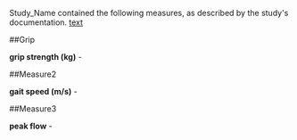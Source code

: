 Study_Name contained the following measures, as described by the study's documentation. [text](http://)


##Grip

**grip strength (kg)** -  


##Measure2

**gait speed (m/s)** -  


##Measure3

**peak flow** -  

